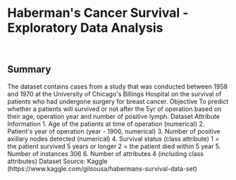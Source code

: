 <h1>Haberman's Cancer Survival - Exploratory Data Analysis</h1>
</br>
<h2>Summary</h2>
The dataset contains cases from a study that was conducted between 1958 and 1970 at the University of Chicago's Billings Hospital on the survival of patients who had undergone surgery for breast cancer.
Objective
To predict whether a patients will survived or not after the 5yr of operation based on their age, operation year and number of positive lymph.
Dataset Attribute Information
1. Age of the patients at time of operation (numerical)
2. Patient's year of operation (year - 1900, numerical)
3. Number of positive axillary nodes detected (numerical)
4. Survival status (class attribute) 1 = the patient survived 5 years or longer 2 = the patient died within 5 year
5. Number of instances 306 
6. Number of attributes 4 (including class attributes)
Dataset Source:
Kaggle (https://www.kaggle.com/gilsousa/habermans-survival-data-set)
